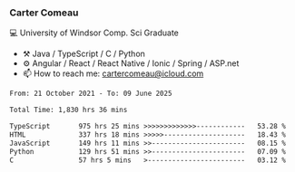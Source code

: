 ### Carter Comeau

💻 University of Windsor Comp. Sci Graduate

- ⚒️ Java / TypeScript / C / Python
- ⚙️ Angular / React / React Native / Ionic / Spring / ASP.net
- 📫 How to reach me: cartercomeau@icloud.com

<!--START_SECTION:waka-->

```txt
From: 21 October 2021 - To: 09 June 2025

Total Time: 1,830 hrs 36 mins

TypeScript       975 hrs 25 mins >>>>>>>>>>>>>------------   53.28 %
HTML             337 hrs 18 mins >>>>>--------------------   18.43 %
JavaScript       149 hrs 11 mins >>-----------------------   08.15 %
Python           129 hrs 51 mins >>-----------------------   07.09 %
C                57 hrs 5 mins   >------------------------   03.12 %
```

<!--END_SECTION:waka-->
